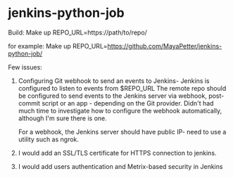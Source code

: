 # jenkins-python-job

Build:
Make up REPO_URL=https://path/to/repo/

for example: 
Make up REPO_URL=https://github.com/MayaPetter/jenkins-python-job/

Few issues:
1. Configuring Git webhook to send an events to Jenkins- 
   Jenkins is configured to listen to events from $REPO_URL 
   The remote repo should be configured to send events to the Jenkins server via webhook, 
   post-commit script or an app - depending on the Git provider.
   Didn't had much time to investigate how to configure the webhook automatically, 
   although I'm sure there is one.
   
   For a webhook, the Jenkins server should have public IP- need to use a utility such as ngrok.
         
3. I would add an SSL/TLS certificate for HTTPS connection to jenkins.
4. I would add users authentication and Metrix-based security in Jenkins
